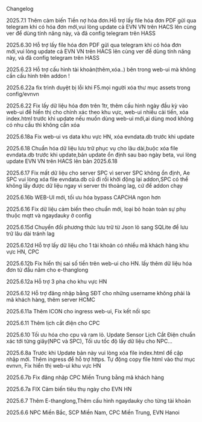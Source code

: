 Changelog

2025.7.1
Thêm cảm biến Tiền nợ hóa đơn.Hỗ trợ lấy file hóa đơn PDF gửi qua telegram khi có hóa đơn mới,vui lòng update cả EVN VN trên HACS lên cùng ver để dùng tính năng này, và đã config telegram trên HASS

2025.6.30
Hỗ trợ lấy file hóa đơn PDF gửi qua telegram khi có hóa đơn mới,vui lòng update cả EVN VN trên HACS lên cùng ver để dùng tính năng này, và đã config telegram trên HASS

2025.6.23
Hỗ trợ cấu hình tài khoản(thêm,xóa..) bên trong web-ui mà không cần cấu hình trên addon !

2025.6.22a
fix trình duyệt bị lỗi khi F5.mọi người xóa thư mục assets trong config/evnvn

2025.6.22
Fix lấy dữ liệu hóa đơn trên 1tr, thêm cấu hình ngày đầu kỳ vào web-ui để hiển thị cho chính xác theo khu vực, web-ui nhiều cải tiến, xóa index.html trước khi update nếu muốn dùng web-ui mới,ai dùng mod không có nhu cầu thì không cần xóa

2025.6.18a
Fix web-ui vs data khu vực HN, xóa evndata.db trước khi update

2025.6.18
Chuẩn hóa dữ liệu lưu trữ phục vụ cho lâu dài,buộc xóa file evndata.db trước khi update,bản update ổn định sau bao ngày beta, vui lòng update EVN VN trên HACS lên bản 2025.6.18

2025.6.17
Fix mất dữ liệu cho server SPC vì server SPC không ổn định, Ae SPC vui lòng xóa file evndata.db cũ đi rồi khởi động lại addon,SPC có thể không lấy được dữ liệu ngay vì server thi thoảng lag, cứ để addon chạy 

2025.6.16b
WEB-UI mới, tối ưu hóa bypass CAPCHA ngon hơn

2025.6.16
Fix dữ liệu cảm biến theo chuẩn mới, loại bỏ hoàn toàn sự phụ thuộc mqtt và ngaydauky ở config

2025.6.15d
Chuyển đổi phương thức lưu trữ từ Json lỏ sang SQLite để lưu trữ lâu dài tránh lag

2025.6.12d
Hỗ trợ lấy dữ liệu cho 1 tài khoản có nhiều mã khách hàng khu vực HN, CPC

2025.6.12b
Fix hiển thị sai số tiền trên web-ui cho HN. lấy thêm dữ liệu hóa đơn từ đầu năm cho e-thanglong

2025.6.12a
Hỗ trợ 3 pha cho khu vực HN

2025.6.12
Hỗ trợ đăng nhập bằng SĐT cho những username không phải là mã khách hàng, thêm server HCMC

2025.6.11a
Thêm ICON cho ingress web-ui, Fix kết nối spc

2025.6.11
Thêm lịch cắt điện cho CPC

2025.6.10
Tối ưu hóa cho cpu và ram lỏ. Update Sensor Lịch Cắt Điện chuẩn xác tới từng giây(NPC và SPC), Tối ưu tốc độ lấy dữ liệu cho NPC...

2025.6.8a
Trước khi Update bản này vui lòng xóa file index.html để cập nhập mới. Thêm ingress để hỗ trợ https. Tự động copy file html vào thư mục evnvn, Fix hiển thị web-ui khu vực HN

2025.6.7b
Fix đăng nhập CPC Miền Trung bằng mã khách hàng

2025.6.7a
FIX Cảm biến tiêu thụ ngày cho EVN HN

2025.6.7
Thêm E-thanglong,Thêm cấu hình ngaydauky cho từng tài khoản

2025.6.6
NPC Miền Bắc, SCP Miền Nam, CPC Miền Trung, EVN Hanoi

